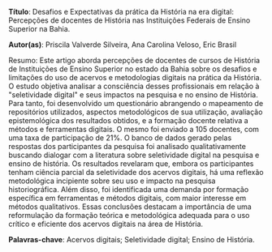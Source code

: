**Título**: Desafios e Expectativas da prática da História na era digital: Percepções de docentes de História nas Instituições Federais de Ensino Superior na Bahia.

**Autor(as)**: Priscila Valverde Silveira, Ana Carolina Veloso, Eric Brasil

Resumo: Este artigo aborda percepções de docentes de cursos de História de Instituições de Ensino Superior no estado da Bahia sobre os desafios e limitações do uso de acervos e metodologias digitais na prática da História. O estudo objetiva analisar a consciência desses profissionais em relação à "seletividade digital" e seus impactos na pesquisa e no ensino de História. Para tanto, foi desenvolvido um questionário abrangendo o mapeamento de repositórios utilizados, aspectos metodológicos de sua utilização, avaliação epistemológica dos resultados obtidos, e a formação docente relativa a métodos e ferramentas digitais. O mesmo foi enviado a 105 docentes, com uma taxa de participação de 21%. O banco de dados gerado pelas respostas dos participantes da pesquisa foi analisado qualitativamente buscando dialogar com a literatura sobre seletividade digital na pesquisa e ensino de história. Os resultados revelaram que, embora os participantes tenham ciência parcial da seletividade dos acervos digitais, há uma reflexão metodológica incipiente sobre seu uso e impacto na pesquisa historiográfica. Além disso, foi identificada uma demanda por formação específica em ferramentas e métodos digitais, com maior interesse em métodos qualitativos. Essas conclusões destacam a importância de uma reformulação da formação teórica e metodológica adequada para o uso crítico e eficiente dos acervos digitais na área de História. 

**Palavras-chave**: Acervos digitais; Seletividade digital; Ensino de História.